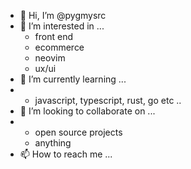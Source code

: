 - 👋 Hi, I’m @pygmysrc
- 👀 I’m interested in ...
     - front end
     - ecommerce
     - neovim
     - ux/ui
- 🌱 I’m currently learning ...
-    - javascript, typescript, rust, go etc ..
- 💞️ I’m looking to collaborate on ...
-    - open source projects
     - anything
- 📫 How to reach me ...

<!---
pygmysrc/pygmysrc is a ✨ special ✨ repository because its `README.md` (this file) appears on your GitHub profile.
You can click the Preview link to take a look at your changes.
--->
